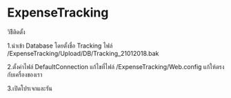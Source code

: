 # ExpenseTracking
วิธีิติดตั้ง

1.นำเข้า Database โดยตั้งชื่อ Tracking
ไฟล์ /ExpenseTracking/Upload/DB/Tracking_21012018.bak

2.ตั้งค่าไฟล์ DefaultConnection
แก้ไขที่ไฟล์ /ExpenseTracking/Web.config
<add name="DefaultConnection" connectionString="Data Source=DESKTOP-3NHC2QU;Initial Catalog=Tracking;Persist Security Info=True;User ID=sa;Password=123456" providerName="System.Data.SqlClient" />
แก้ให้ตรงกับเครื่องของเรา

3.เปิดโปรเจกและรัน
